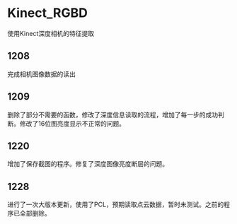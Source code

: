 # Kinect_RGBD
使用Kinect深度相机的特征提取

## 1208
完成相机图像数据的读出

## 1209
删除了部分不需要的函数，修改了深度信息读取的流程，增加了每一步的成功判断。修改了16位图亮度显示不正常的问题。

## 1220
增加了保存截图的程序。修复了深度图像亮度断层的问题。

## 1228
进行了一次大版本更新，使用了PCL，预期读取点云数据，暂时未测试。之前的程序已全部删除。